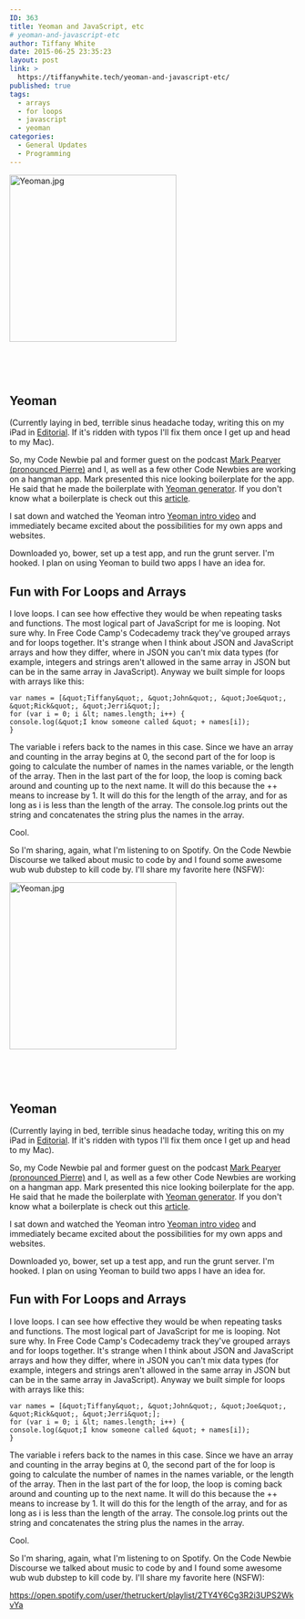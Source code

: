 ```yaml
---
ID: 363
title: Yeoman and JavaScript, etc
# yeoman-and-javascript-etc
author: Tiffany White
date: 2015-06-25 23:35:23
layout: post
link: >
  https://tiffanywhite.tech/yeoman-and-javascript-etc/
published: true
tags:
  - arrays
  - for loops
  - javascript
  - yeoman
categories:
  - General Updates
  - Programming
---
```



<a href="https://helloburgh.me/wp-content/uploads/2015/06/Yeoman.jpg"><img class="  wp-image-365 aligncenter" src="https://helloburgh.me/wp-content/uploads/2015/06/Yeoman.jpg" alt="Yeoman.jpg" width="293" height="293" /></a>

&nbsp;

&nbsp;

## Yeoman

(Currently laying in bed, terrible sinus headache today, writing this on my iPad in [Editorial](https://appsto.re/us/UqWkO.i). If it's ridden with typos I'll fix them once I get up and head to my Mac).

So, my Code Newbie pal and former guest on the podcast [Mark Pearyer (pronounced Pierre)](https://twitter.com/marcusp619) and I, as well as a few other Code Newbies are working on a hangman app. Mark presented this nice looking boilerplate for the app. He said that he made the boilerplate with [Yeoman generator](http://yeoman.io/). If you don't know what a boilerplate is check out this [article](https://en.m.wikipedia.org/wiki/Boilerplate_code).

I sat down and watched the Yeoman intro [Yeoman intro video](https://youtube.com/watch?v=gKiaLSJW5xI) and immediately became excited about the possibilities for my own apps and websites.

Downloaded yo, bower, set up a test app, and run the grunt server. I'm hooked. I plan on using Yeoman to build two apps I have an idea for.

## Fun with For Loops and Arrays

I love loops. I can see how effective they would be when repeating tasks and functions. The most logical part of JavaScript for me is looping. Not sure why. In Free Code Camp's Codecademy track they've grouped arrays and for loops together. It's strange when I think about JSON and JavaScript arrays and how they differ, where in JSON you can't mix data types (for example, integers and strings aren't allowed in the same array in JSON but can be in the same array in JavaScript). Anyway we built simple for loops with arrays like this:

~~~~
var names = [&quot;Tiffany&quot;, &quot;John&quot;, &quot;Joe&quot;, &quot;Rick&quot;, &quot;Jerri&quot;];
for (var i = 0; i &lt; names.length; i++) {
console.log(&quot;I know someone called &quot; + names[i]);
}
~~~~

The variable i refers back to the names in this case. Since we have an array and counting in the array begins at 0, the second part of the for loop is going to calculate the number of names in the names variable, or the length of the array. Then in the last part of the for loop, the loop is coming back around and counting up to the next name. It will do this because the ++ means to increase by 1. It will do this for the length of the array, and for as long as i is less than the length of the array. The console.log prints out the string and concatenates the string plus the names in the array.

Cool.

So I'm sharing, again, what I'm listening to on Spotify. On the Code Newbie Discourse we talked about music to code by and I found some awesome wub wub dubstep to kill code by. I'll share my favorite here (NSFW):




<a href="https://helloburgh.me/wp-content/uploads/2015/06/Yeoman.jpg"><img class="  wp-image-365 aligncenter" src="https://helloburgh.me/wp-content/uploads/2015/06/Yeoman.jpg" alt="Yeoman.jpg" width="293" height="293" /></a>

&nbsp;

&nbsp;

## Yeoman

(Currently laying in bed, terrible sinus headache today, writing this on my iPad in [Editorial](https://appsto.re/us/UqWkO.i). If it's ridden with typos I'll fix them once I get up and head to my Mac).

So, my Code Newbie pal and former guest on the podcast [Mark Pearyer (pronounced Pierre)](https://twitter.com/marcusp619) and I, as well as a few other Code Newbies are working on a hangman app. Mark presented this nice looking boilerplate for the app. He said that he made the boilerplate with [Yeoman generator](http://yeoman.io/). If you don't know what a boilerplate is check out this [article](https://en.m.wikipedia.org/wiki/Boilerplate_code).

I sat down and watched the Yeoman intro [Yeoman intro video](https://youtube.com/watch?v=gKiaLSJW5xI) and immediately became excited about the possibilities for my own apps and websites.

Downloaded yo, bower, set up a test app, and run the grunt server. I'm hooked. I plan on using Yeoman to build two apps I have an idea for.

## Fun with For Loops and Arrays

I love loops. I can see how effective they would be when repeating tasks and functions. The most logical part of JavaScript for me is looping. Not sure why. In Free Code Camp's Codecademy track they've grouped arrays and for loops together. It's strange when I think about JSON and JavaScript arrays and how they differ, where in JSON you can't mix data types (for example, integers and strings aren't allowed in the same array in JSON but can be in the same array in JavaScript). Anyway we built simple for loops with arrays like this:

~~~~
var names = [&quot;Tiffany&quot;, &quot;John&quot;, &quot;Joe&quot;, &quot;Rick&quot;, &quot;Jerri&quot;];
for (var i = 0; i &lt; names.length; i++) {
console.log(&quot;I know someone called &quot; + names[i]);
}
~~~~

The variable i refers back to the names in this case. Since we have an array and counting in the array begins at 0, the second part of the for loop is going to calculate the number of names in the names variable, or the length of the array. Then in the last part of the for loop, the loop is coming back around and counting up to the next name. It will do this because the ++ means to increase by 1. It will do this for the length of the array, and for as long as i is less than the length of the array. The console.log prints out the string and concatenates the string plus the names in the array.

Cool.

So I'm sharing, again, what I'm listening to on Spotify. On the Code Newbie Discourse we talked about music to code by and I found some awesome wub wub dubstep to kill code by. I'll share my favorite here (NSFW):





https://open.spotify.com/user/thetruckert/playlist/2TY4Y6Cg3R2i3UPS2WkvYa